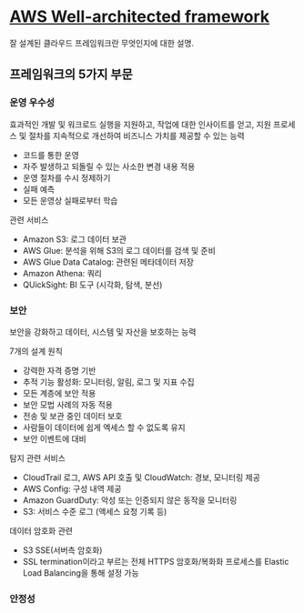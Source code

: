 # [AWS Well-architected framework](https://d1.awsstatic.com/whitepapers/ko_KR/architecture/AWS_Well-Architected_Framework.pdf)

잘 설계된 클라우드 프레임워크란 무엇인지에 대한 설명.

## 프레임워크의 5가지 부문

### 운영 우수성

효과적인 개발 및 워크로드 실행을 지원하고, 작업에 대한 인사이트를 얻고, 지원 프로세스 및 절차를 지속적으로 개선하여 비즈니스 가치를 제공할 수 있는 능력

- 코드를 통한 운영
- 자주 발생하고 되돌릴 수 있는 사소한 변경 내용 적용
- 운영 절차를 수시 정제하기
- 실패 예측
- 모든 운영상 실패로부터 학습

관련 서비스
- Amazon S3: 로그 데이터 보관
- AWS Glue: 분석을 위해 S3의 로그 데이터를 검색 및 준비
- AWS Glue Data Catalog: 관련된 메타데이터 저장
- Amazon Athena: 쿼리
- QUickSight: BI 도구 (시각화, 탐색, 분선)

### 보안

보안을 강화하고 데이터, 시스템 및 자산을 보호하는 능력

7개의 설계 원칙
- 강력한 자격 증명 기반
- 추적 기능 활성화: 모니터링, 알림, 로그 및 지표 수집
- 모든 계층에 보안 적용
- 보안 모법 사례의 자동 적용
- 전송 및 보관 중인 데이터 보호
- 사람들이 데이터에 쉽게 엑세스 할 수 없도록 유지
- 보안 이벤트에 대비

탐지 관련 서비스
- CloudTrail 로그, AWS API 호출 및 CloudWatch: 경보, 모니터링 제공
- AWS Config: 구성 내역 제공
- Amazon GuardDuty: 악성 또는 인증되지 않은 동작을 모니터링
- S3: 서비스 수준 로그 (액세스 요청 기록 등)

데이터 암호화 관련
- S3 SSE(서버측 암호화)
- SSL termination이라고 부르는 전체 HTTPS 암호화/복화화 프로세스를 Elastic Load Balancing을 통해 설정 가능

### 안정성


